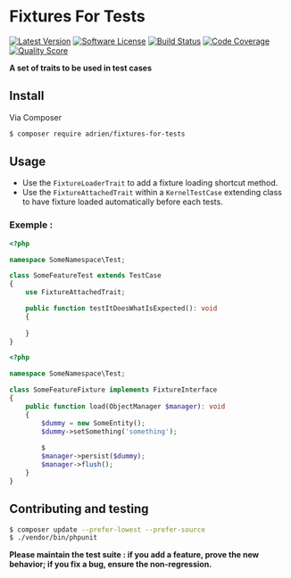 # Fixtures For Tests

[![Latest Version](https://img.shields.io/packagist/v/adrien/fixtures-for-tests.svg?style=flat-square)](https://github.com/adrienlucas/fixtures-for-tests/releases)
[![Software License](https://img.shields.io/badge/license-MIT-brightgreen.svg?style=flat-square)](LICENSE)
[![Build Status](https://img.shields.io/travis/adrienlucas/fixtures-for-tests/master.svg?style=flat-square)](https://travis-ci.org/adrienlucas/fixtures-for-tests)
[![Code Coverage](https://img.shields.io/scrutinizer/coverage/g/adrienlucas/fixtures-for-tests/master.svg?style=flat-square)](https://scrutinizer-ci.com/g/adrienlucas/fixtures-for-tests)
[![Quality Score](https://img.shields.io/scrutinizer/g/adrienlucas/fixtures-for-tests/master.svg?style=flat-square)](https://scrutinizer-ci.com/g/adrienlucas/fixtures-for-tests)
<!--
[![Total Downloads](https://img.shields.io/packagist/dt/adrien/fixtures-for-tests.svg?style=flat-square)](https://packagist.org/packages/adrien/fixtures-for-tests)
-->

**A set of traits to be used in test cases**


## Install

Via Composer

``` bash
$ composer require adrien/fixtures-for-tests
```

## Usage
 
 - Use the `FixtureLoaderTrait` to add a fixture loading shortcut method.
 - Use the `FixtureAttachedTrait` within a `KernelTestCase` extending class to have fixture loaded automatically before each tests.
 
### Exemple :
```php
<?php

namespace SomeNamespace\Test;

class SomeFeatureTest extends TestCase
{
    use FixtureAttachedTrait;

    public function testItDoesWhatIsExpected(): void
    {
        
    }
}
```

```php
<?php

namespace SomeNamespace\Test;

class SomeFeatureFixture implements FixtureInterface
{
    public function load(ObjectManager $manager): void
    {
        $dummy = new SomeEntity();
        $dummy->setSomething('something');
        
        $
        $manager->persist($dummy);
        $manager->flush();
    }
}
```

## Contributing and testing

``` bash
$ composer update --prefer-lowest --prefer-source
$ ./vendor/bin/phpunit
```

**Please maintain the test suite : if you add a feature, prove the new behavior; if you fix a bug, ensure the non-regression.**
